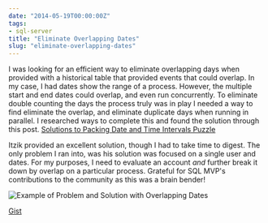 ```yaml
---
date: "2014-05-19T00:00:00Z"
tags:
- sql-server
title: "Eliminate Overlapping Dates"
slug: "eliminate-overlapping-dates"
---
```


I was looking for an efficient way to eliminate overlapping days when provided with a historical table that provided events that could overlap. In my case, I had dates show the range of a process. However, the multiple start and end dates could overlap, and even run concurrently. To eliminate double counting the days the process truly was in play I needed a way to find eliminate the overlap, and eliminate duplicate days when running in parallel. I researched ways to complete this and found the solution through this post. [Solutions to Packing Date and Time Intervals Puzzle ](http://sqlmag.com/blog/solutions-packing-date-and-time-intervals-puzzle)

Itzik provided an excellent solution, though I had to take time to digest. The only problem I ran into, was his solution was focused on a single user and dates. For my purposes, I need to evaluate an account _and_ further break it down by overlap on a particular process. Grateful for SQL MVP's contributions to the community as this was a brain bender!

![Example of Problem and Solution with Overlapping Dates](/images/Eliminate_Overlapping_Dates_ogww1m.png)

[Gist](https://gist.github.com/sheldonhull/8c7235ecb75bb91833e1)

